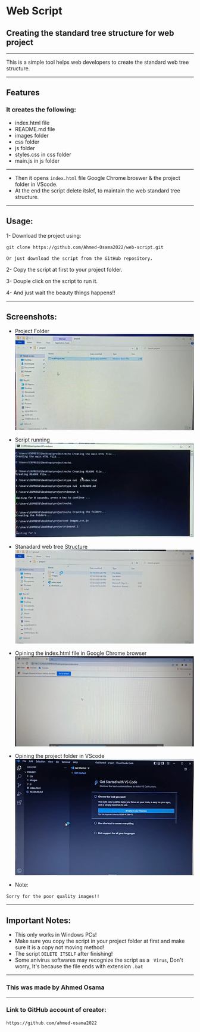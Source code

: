 # Web Script 
## Creating the standard tree structure for web project

---
This is a simple tool helps web developers to create the standard web tree structure.

---
## Features

### It creates the following:
- index.html file
- README.md file 
- images folder
- css folder
- js folder
- styles.css in css folder
- main.js in js folder
------ 
- Then it opens ```index.html``` file Google Chrome broswer & the project folder in VScode.
- At the end the script delete itslef, to maintain the web  standard tree structure.
---
## Usage:
1- Download the project using:
```
git clone https://github.com/Ahmed-Osama2022/web-script.git
```
```
Or just download the script from the GitHub repository.
```

2- Copy the script at first to your project folder.

3- Douple click on the script to run it.

4- And just wait the beauty things happens!!

---
## Screenshots:
- Project Folder
![Project Folder](./screenshots/1.png)
- Script running
![Script running](./screenshots/2.png)
- Stanadard web tree Structure
![tree Structure](./screenshots/4.png)
- Opining the index.html file in Google Chrome browser
![Google Chrome](./screenshots/3.png)
- Opining the project folder in VScode
![VScode](./screenshots/5.png)

- Note:
```
Sorry for the poor quality images!!
```
---
## Important Notes:
- This only works in Windows PCs!
- Make sure you copy the script in your project folder at first and make sure it is a copy not moving method!
- The script ```DELETE ITSELF``` after finishing!
- Some anivirus softwares may recognize the script as a ``` Virus```, Don't worry, It's because the file ends with extension ```.bat```

---

### This was made by Ahmed Osama
---
### Link to GitHub account of creator:

``` 
https://github.com/ahmed-osama2022
```

